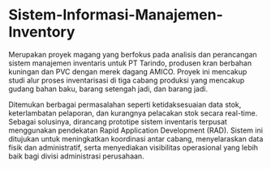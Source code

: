 # Sistem-Informasi-Manajemen-Inventory
Merupakan proyek magang yang berfokus pada analisis dan perancangan sistem manajemen inventaris untuk PT Tarindo, produsen kran berbahan kuningan dan PVC dengan merek dagang AMICO. Proyek ini mencakup studi alur proses inventarisasi di tiga cabang produksi yang mencakup gudang bahan baku, barang setengah jadi, dan barang jadi.

Ditemukan berbagai permasalahan seperti ketidaksesuaian data stok, keterlambatan pelaporan, dan kurangnya pelacakan stok secara real-time. Sebagai solusinya, dirancang prototipe sistem inventaris terpusat menggunakan pendekatan Rapid Application Development (RAD). Sistem ini ditujukan untuk meningkatkan koordinasi antar cabang, menyelaraskan data fisik dan administratif, serta menyediakan visibilitas operasional yang lebih baik bagi divisi administrasi perusahaan.
